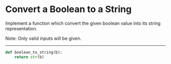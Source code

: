 # Convert a Boolean to a String

Implement a function which convert the given boolean value into its string representation.

Note: Only valid inputs will be given.

---

```py
def boolean_to_string(b):
    return str(b)
```
